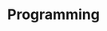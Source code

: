 ---
title: Programming
layout: tag
permalink: /posts-programming/
collection: posts
entries_layout: grid
classes: wide
author_profile: true
taxonomy: programming
sidebar:
  nav: "programming"
---
